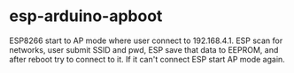 # esp-arduino-apboot
ESP8266 start to AP mode where user connect to 192.168.4.1. ESP scan for networks, user submit SSID and pwd, ESP save that data to EEPROM, and after reboot try to connect to it. If it can't connect ESP start AP mode again.
